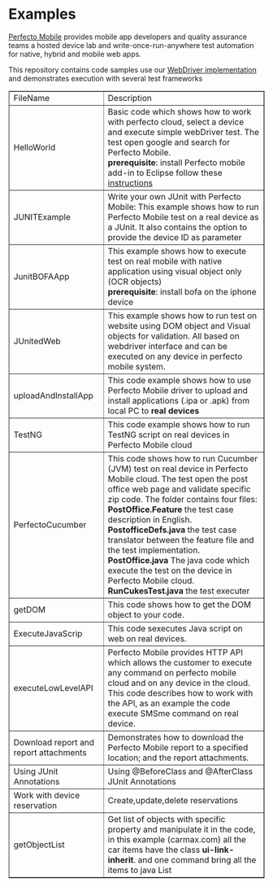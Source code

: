 Examples
========

<a href="http://www.perfectomobile.com/">Perfecto Mobile</a> provides mobile app developers and quality assurance teams a hosted device lab and write-once-run-anywhere test automation for native, hybrid and mobile web apps. 

This repository contains code samples use our <a href="http://help.perfectomobile.com/article/AA-02326/">WebDriver implementation</a> and demonstrates execution with several test frameworks

<table border="1">
<tr>
<td>FileName</td>
<td>Description</td>
</tr>
<tr>
<td>HelloWorld</td>
<td>
Basic code which shows how to work with perfecto cloud, select a device and execute simple webDriver test.
The test open google and search for Perfecto Mobile.
    <br><b>prerequisite</b>: install Perfecto mobile add-in to Eclipse follow these <a href="http://help.perfectomobile.com/article/AA-02275/259/Guides-Documentation/Selenium/MobileCloud-WebDriver-MobileCloud-for-Eclipse-December-2013.html/">instructions</a>
 
</td>
</tr>
<tr>
<td>JUNITExample</td>
<td>
    Write your own JUnit with Perfecto Mobile:
    This example shows how to run Perfecto Mobile test on a real device as a JUnit.
    It also contains the option to provide the device ID as parameter
</td>
</tr>
<tr>
<td>JunitBOFAApp</td>
<td>
    This example shows how to execute test on real mobile with native application using visual object only (OCR objects)
    <br><b>prerequisite</b>: install bofa on the iphone device
</td>
</tr>
<tr>
<td>JUnitedWeb</td>
<td>
    This example shows how to run test on website using DOM object and Visual objects for validation. All based on webdriver interface and can be executed on any device in perfecto mobile system.
</td>
</tr>
<tr>
<td>uploadAndInstallApp</td>
<td>
    This code example shows how to use Perfecto Mobile driver to upload and install applications (.ipa or .apk) from local PC to <b>real devices</b> 
</td>
</tr>
<tr>
<td>TestNG</td>
<td>
    This code example shows how to run TestNG script on real devices in Perfecto Mobile cloud
</tr>
<tr>
<td>PerfectoCucumber</td>
<td>
    This code shows how to run Cucumber (JVM) test on real device in Perfecto Mobile cloud.
    The test open the post office web page and validate specific zip code.  
    The folder contains four files:<br>
    <b>PostOffice.Feature</b> the test case description in English. <br>
    <b>PostofficeDefs.java</b> the test case translator between the feature file and the test implementation. <br>
    <b>PostOffice.java</b> The java code which execute the test on the device in Perfecto Mobile cloud. <br>
    <b>RunCukesTest.java</b> the test executer  
</tr>
 <tr>
<td>getDOM</td>
<td>
    This code shows how to get the DOM object to your code.
</tr>
 <tr>
<td>ExecuteJavaScrip</td>
<td>
    This code sexecutes Java script on web on real devices.
</tr>
<td>executeLowLevelAPI </td>
<td>
    Perfecto Mobile provides HTTP API which allows the customer to execute any command on perfecto mobile cloud and on any device in the cloud.
    This code describes how to work with the API, as an example the code execute SMSme command on real device.
</td>    
</tr>
<tr>
<td> Download report and report attachments</td>
<td>
    Demonstrates how to download the Perfecto Mobile report to a specified location; and the report attachments.
</td>
</tr>
<tr>
<td> Using JUnit Annotations</td>
<td>
    Using @BeforeClass and @AfterClass JUnit Annotations
</td>
</tr>
<tr>
<td> Work with device reservation</td>
<td>
   Create,update,delete reservations
</td>
</tr>
<tr>
<td> getObjectList</td>
<td>
Get list of objects with specific property and manipulate it in the code, in this example (carmax.com) all the car items have the class <b>ui-link-inherit</b>.
and one command bring all the items to java List
</td>
</tr>

</table>
